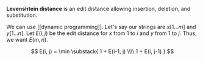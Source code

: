 **Levenshtein distance** is an edit distance allowing insertion, deletion, and substitution. 

We can use [[dynamic programming]]. Let's say our strings are $x[1\ldots m]$ and $y[1\ldots n]$. Let $E(i,j)$ be the edit distance for $x$ from $1$ to $i$ and $y$ from $1$ to $j$. Thus, we want $E(m, n)$.

$$
E(i, j) = \min \substack{ 1 + E(i-1, j) \\\\ 1 + E(i, j-1) }
$$